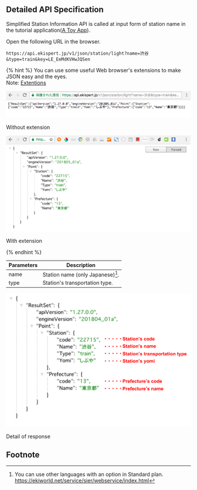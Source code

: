 ## Detailed API Specification

Simplified Station Information API is called at input form of station name in the tutorial application([A Toy App](/docs/app.md)).

Open the following URL in the browser.

```
https://api.ekispert.jp/v1/json/station/light?name=渋谷&type=train&key=LE_EeMdKVHwJQSen
```

{% hint %}
You can use some useful Web browser's extensions to make JSON easy and the eyes.  
Note: [Extentions](/docs/extension.md)

![img](/img/10.png)

<p class="caption">Without extension</p>

![img](/img/use_extension.png)

<p class="caption">With extension</p>

{% endhint %}



|Parameters|Description|
|---|---|
|name|Station name (only Japanese)[^1].|
|type|Station's transportation type.|

![img](/img/station2.png)

<p class="caption">Detail of response</p>

## Footnote
[^1]: You can use other languages with an option in Standard plan. https://ekiworld.net/service/sier/webservice/index.html
